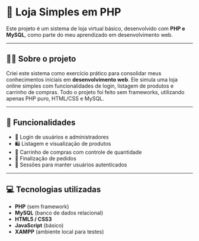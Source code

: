 # 🛒 Loja Simples em PHP

Este projeto é um sistema de loja virtual básico, desenvolvido com **PHP e MySQL**, como parte do meu aprendizado em desenvolvimento web.

---

## 👨‍💻 Sobre o projeto

Criei este sistema como exercício prático para consolidar meus conhecimentos iniciais em **desenvolvimento web**. Ele simula uma loja online simples com funcionalidades de login, 
listagem de produtos e carrinho de compras. Todo o projeto foi feito sem frameworks, utilizando apenas PHP puro, HTML/CSS e MySQL.

---

## 🚀 Funcionalidades

- 👤 Login de usuários e administradores
- 🛍️ Listagem e visualização de produtos
- 🧺 Carrinho de compras com controle de quantidade
- 🧾 Finalização de pedidos
- 🔐 Sessões para manter usuários autenticados

---

## 💻 Tecnologias utilizadas

- **PHP** (sem framework)
- **MySQL** (banco de dados relacional)
- **HTML5 / CSS3**
- **JavaScript** (básico)
- **XAMPP** (ambiente local para testes)

